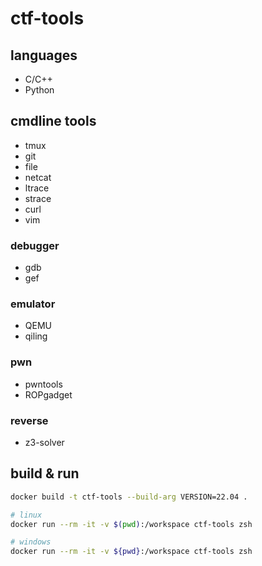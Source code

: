 # ctf-tools

## languages

- C/C++
- Python

## cmdline tools

- tmux
- git
- file
- netcat
- ltrace
- strace
- curl
- vim

### debugger

- gdb
- gef

### emulator

- QEMU
- qiling

### pwn

- pwntools
- ROPgadget

### reverse

- z3-solver

## build & run

```bash
docker build -t ctf-tools --build-arg VERSION=22.04 .

# linux
docker run --rm -it -v $(pwd):/workspace ctf-tools zsh

# windows
docker run --rm -it -v ${pwd}:/workspace ctf-tools zsh
```
